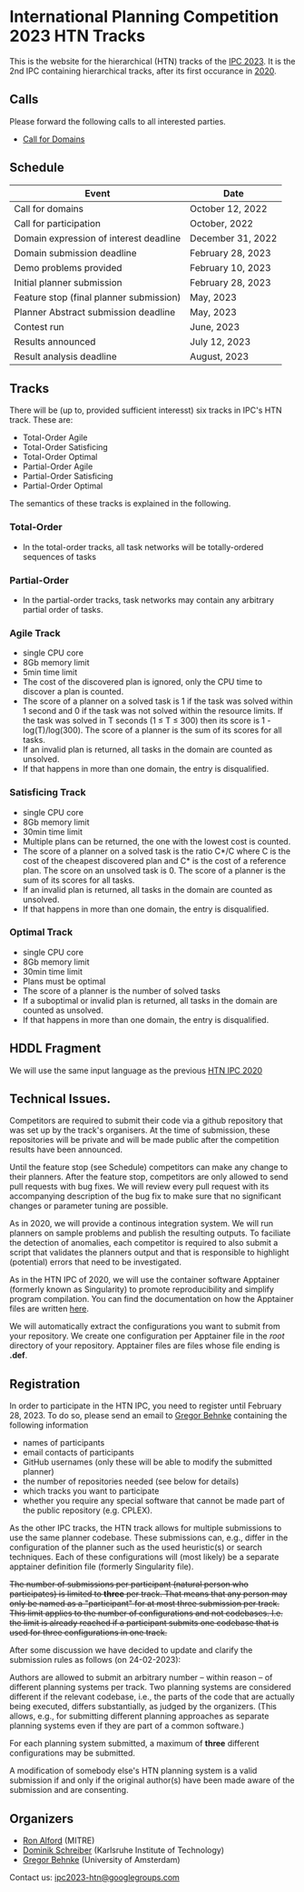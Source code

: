 # International Planning Competition 2023 HTN Tracks

This is the website for the hierarchical (HTN) tracks of the
[IPC 2023](https://ipc2023.github.io).
It is the 2nd IPC containing hierarchical tracks, after its first occurance in [2020](https://ipc.hierarchical-task.net).


## Calls
Please forward the following calls to all interested parties.

 - [Call for Domains](calls/ipc2023-call-for-domains.txt)


## Schedule

| Event  | Date  |
|---|---|
|Call for domains  |   October 12, 2022|
|Call for participation| October, 2022|
|Domain expression of interest deadline|     December 31, 2022|
|Domain submission deadline |    February 28, 2023|
|Demo problems provided    |  February 10, 2023|
|Initial planner submission |    February 28, 2023|
|Feature stop (final planner submission) |    May, 2023|
|Planner Abstract submission deadline  |   May, 2023|
|Contest run           |June, 2023|
|Results announced     |July 12, 2023|
|Result analysis deadline  |   August, 2023|



## Tracks
There will be (up to, provided sufficient interesst) six tracks in IPC's HTN track. These are:
 - Total-Order Agile
 - Total-Order Satisficing
 - Total-Order Optimal
 - Partial-Order Agile
 - Partial-Order Satisficing
 - Partial-Order Optimal

The semantics of these tracks is explained in the following.

### Total-Order
 - In the total-order tracks, all task networks will be totally-ordered sequences of tasks

### Partial-Order
 - In the partial-order tracks, task networks may contain any arbitrary partial order of tasks.


### Agile Track
 - single CPU core
 - 8Gb memory limit
 - 5min time limit
 - The cost of the discovered plan is ignored, only the CPU time to discover a plan is counted.
 - The score of a planner on a solved task is 1 if the task was solved within 1 second and 0 if the task was not solved within the resource limits. If the task was solved in T seconds (1 ≤ T ≤ 300) then its score is 1 - log(T)/log(300). The score of a planner is the sum of its scores for all tasks.
 - If an invalid plan is returned, all tasks in the domain are counted as unsolved.
 - If that happens in more than one domain, the entry is disqualified.

### Satisficing Track
 - single CPU core
 - 8Gb memory limit
 - 30min time limit
 - Multiple plans can be returned, the one with the lowest cost is counted.
 - The score of a planner on a solved task is the ratio C\*/C where C is the
   cost of the cheapest discovered plan and C\* is the cost of a reference plan. The score on an unsolved task is 0. The score of a planner is the sum of its scores for all tasks.
 - If an invalid plan is returned, all tasks in the domain are counted as unsolved.
 - If that happens in more than one domain, the entry is disqualified.

### Optimal Track
 - single CPU core
 - 8Gb memory limit
 - 30min time limit
 - Plans must be optimal
 - The score of a planner is the number of solved tasks
 - If a suboptimal or invalid plan is returned, all tasks in the domain are counted as unsolved.
 - If that happens in more than one domain, the entry is disqualified.


## HDDL Fragment
We will use the same input language as the previous [HTN IPC 2020](https://ipc.hierarchical-task.net/benchmarks/input-language)

## Technical Issues.
Competitors are required to submit their code via a github repository that was set up by the track's organisers. At the time of submission, these repositories will be private and will be made public after the competition results have been announced.

Until the feature stop (see Schedule) competitors can make any change to their planners. After the feature stop, competitors are only allowed to send pull requests with bug fixes. We will review every pull request with its accompanying description of the bug fix to make sure that no significant changes or parameter tuning are possible.

As in 2020, we will provide a continous integration system. We will run planners on sample problems and publish the resulting outputs. To faciliate the detection of anomalies, each competitor is required to also submit a script that validates the planners output and that is responsible to highlight (potential) errors that need to be investigated.

As in the HTN IPC of 2020, we will use the container software Apptainer (formerly known as Singularity) to promote reproducibility and simplify program compilation. You can find the documentation on how the Apptainer files are written [here](https://apptainer.org/docs/user/1.0/definition_files.html).

We will automatically extract the configurations you want to submit from your repository. We create one configuration per Apptainer file in the *root* directory of your repository. Apptainer files are files whose file ending is **.def**.


## Registration
In order to participate in the HTN IPC, you need to register until February 28, 2023. To do so, please send an email to [Gregor Behnke](mailto:g.behnke@uva.nl) containing the following information
 - names of participants
 - email contacts of participants
 - GitHub usernames (only these will be able to modify the submitted planner)
 - the number of repositories needed (see below for details)
 - which tracks you want to participate
 - whether you require any special software that cannot be made part of the public repository (e.g. CPLEX).

As the other IPC tracks, the HTN track allows for multiple submissions to use the same planner codebase. These submissions can, e.g., differ in the configuration of the planner such as the used heuristic(s) or search techniques. Each of these configurations will (most likely) be a separate apptainer definition file (formerly Singularity file).

~~The number of submissions per participant (natural person who participates) is limited to **three** per track. That means that any person may only be named as a "participant" for at most three submission per track. This limit applies to the number of configurations and not codebases. I.e. the limit is already reached if a participant submits one codebase that is used for three configurations in one track.~~

After some discussion we have decided to update and clarify the submission rules as follows (on 24-02-2023):

Authors are allowed to submit an arbitrary number – within reason – of different planning systems per track.
Two planning systems are considered different if the relevant codebase, i.e., the parts of the code that are actually being executed, differs substantially, as judged by the organizers.
(This allows, e.g., for submitting different planning approaches as separate planning systems even if they are part of a common software.)

For each planning system submitted, a maximum of **three** different configurations may be submitted.

A modification of somebody else's HTN planning system is a valid submission if and only if the original author(s) have been made aware of the submission and are consenting.

## Organizers
 - [Ron Alford](ronwalf@volus.net) (MITRE)
 - [Dominik Schreiber](dominik.schreiber@kit.edu) (Karlsruhe Institute of Technology)
 - [Gregor Behnke](g.behnke@uva.nl) (University of Amsterdam)

Contact us: [ipc2023-htn@googlegroups.com](mailto:ipc2023-htn@googlegroups.com)
